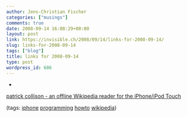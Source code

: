 ```yaml
---
author: Jens-Christian Fischer
categories: ["musings"]
comments: true
date: 2008-09-14 16:08:29+00:00
layout: post
link: https://invisible.ch/2008/09/14/links-for-2008-09-14/
slug: links-for-2008-09-14
tags: ["blog"]
title: links for 2008-09-14
type: post
wordpress_id: 686
---
```


  * 
                

[patrick collison - an offline Wikipedia reader for the iPhone/iPod Touch](https://collison.ie/wikipedia-iphone/)


                
                

(tags: [iphone](https://delicious.com/jaycee/iphone) [programming](https://delicious.com/jaycee/programming) [howto](https://delicious.com/jaycee/howto) [wikipedia](https://delicious.com/jaycee/wikipedia))


            

